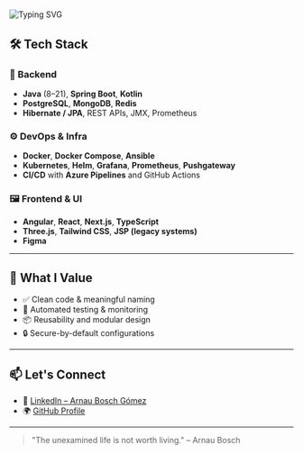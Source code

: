 # <!-- Banner Animado con texto -->
![Typing SVG](https://readme-typing-svg.demolab.com/?font=Fira+Code&size=28&duration=3000&pause=500&color=F7DF1E&center=true&vCenter=true&width=1000&height=60&lines=Hi+there!+I'm+Arnau+Bosch+%F0%9F%91%8B;I'm+focused+on+→;Backend+Engineer+%7C+Infra+DevOps+%7C+Front+End)

## 🛠 Tech Stack

### 🔧 Backend
- **Java** (8–21), **Spring Boot**, **Kotlin**
- **PostgreSQL**, **MongoDB**, **Redis**
- **Hibernate / JPA**, REST APIs, JMX, Prometheus

### ⚙️ DevOps & Infra
- **Docker**, **Docker Compose**, **Ansible**
- **Kubernetes**, **Helm**, **Grafana**, **Prometheus**, **Pushgateway**
- **CI/CD** with **Azure Pipelines** and GitHub Actions

### 🖼 Frontend & UI
- **Angular**, **React**, **Next.js**, **TypeScript**
- **Three.js**, **Tailwind CSS**, **JSP (legacy systems)**
- **Figma**

---

## 🧠 What I Value

- ✅ Clean code & meaningful naming
- 🧪 Automated testing & monitoring
- 📦 Reusability and modular design
- 🔒 Secure-by-default configurations

---

## 📫 Let's Connect

- 💼 [LinkedIn – Arnau Bosch Gómez](https://www.linkedin.com/in/arnau-bosch-g%C3%B3mez-092709236/)
- 🌍 [GitHub Profile](https://github.com/b0-0sk)

---

> "The unexamined life is not worth living." – Arnau Bosch
